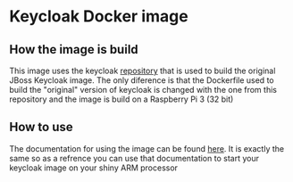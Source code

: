 # Keycloak Docker image

## How the image is build

This image uses the keycloak [repository](https://github.com/keycloak/keycloak-containers) that is used to build the original JBoss Keycloak image. The only diference is that the Dockerfile used to build the "original" version of keycloak is changed with the one from this repository and the image is build on a Raspberry Pi 3 (32 bit)

## How to use

The documentation for using the image can be found [here](https://hub.docker.com/r/jboss/keycloak). It is exactly the same so as a refrence you can use that documentation to start your keycloak image on your shiny ARM processor

